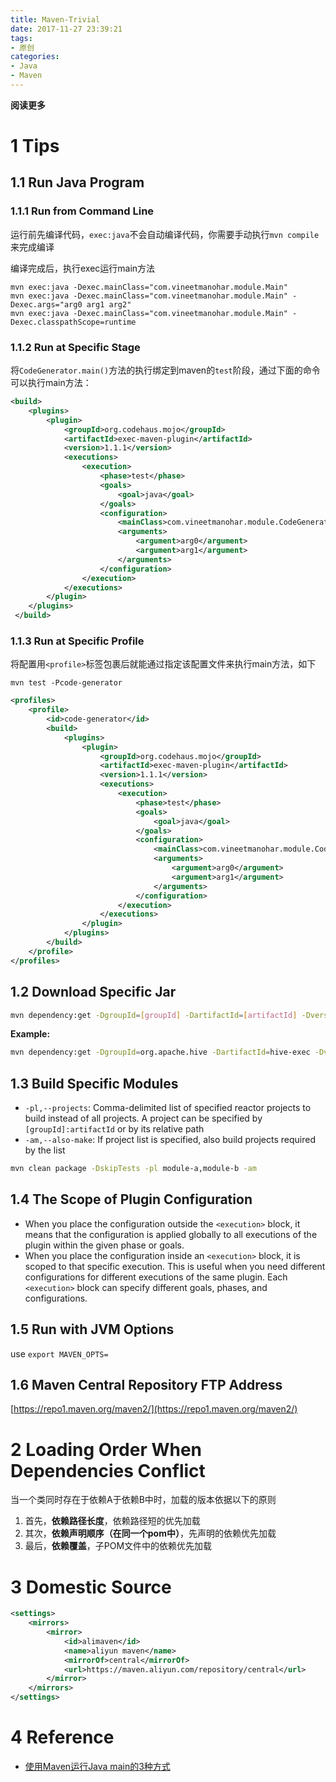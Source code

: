```yaml
---
title: Maven-Trivial
date: 2017-11-27 23:39:21
tags: 
- 原创
categories: 
- Java
- Maven
---
```


**阅读更多**

<!--more-->

# 1 Tips

## 1.1 Run Java Program

### 1.1.1 Run from Command Line

运行前先编译代码，`exec:java`不会自动编译代码，你需要手动执行`mvn compile`来完成编译

编译完成后，执行exec运行main方法

```
mvn exec:java -Dexec.mainClass="com.vineetmanohar.module.Main"
mvn exec:java -Dexec.mainClass="com.vineetmanohar.module.Main" -Dexec.args="arg0 arg1 arg2"
mvn exec:java -Dexec.mainClass="com.vineetmanohar.module.Main" -Dexec.classpathScope=runtime
```

### 1.1.2 Run at Specific Stage

将`CodeGenerator.main()`方法的执行绑定到maven的`test`阶段，通过下面的命令可以执行main方法：

```xml
<build>  
    <plugins>  
        <plugin>  
            <groupId>org.codehaus.mojo</groupId>  
            <artifactId>exec-maven-plugin</artifactId>  
            <version>1.1.1</version>  
            <executions>  
                <execution>  
                    <phase>test</phase>  
                    <goals>  
                        <goal>java</goal>  
                    </goals>  
                    <configuration>  
                        <mainClass>com.vineetmanohar.module.CodeGenerator</mainClass>  
                        <arguments>  
                            <argument>arg0</argument>  
                            <argument>arg1</argument>  
                        </arguments>  
                    </configuration>  
                </execution>  
            </executions>  
        </plugin>  
    </plugins>  
 </build>
```

### 1.1.3 Run at Specific Profile

将配置用`<profile>`标签包裹后就能通过指定该配置文件来执行main方法，如下
```
mvn test -Pcode-generator
```

```xml
<profiles>  
    <profile>  
        <id>code-generator</id>  
        <build>  
            <plugins>  
                <plugin>  
                    <groupId>org.codehaus.mojo</groupId>  
                    <artifactId>exec-maven-plugin</artifactId>  
                    <version>1.1.1</version>  
                    <executions>  
                        <execution>  
                            <phase>test</phase>  
                            <goals>  
                                <goal>java</goal>  
                            </goals>  
                            <configuration>  
                                <mainClass>com.vineetmanohar.module.CodeGenerator</mainClass>  
                                <arguments>  
                                    <argument>arg0</argument>  
                                    <argument>arg1</argument>  
                                </arguments>  
                            </configuration>  
                        </execution>  
                    </executions>  
                </plugin>  
            </plugins>  
        </build>  
    </profile>  
</profiles>
```

## 1.2 Download Specific Jar

```sh
mvn dependency:get -DgroupId=[groupId] -DartifactId=[artifactId] -Dversion=[version] -DrepoUrl=https://repo.maven.apache.org/maven2/ -Dtransitive=false
```

**Example:**

```sh
mvn dependency:get -DgroupId=org.apache.hive -DartifactId=hive-exec -Dversion=3.1.2 -DrepoUrl=https://repo.maven.apache.org/maven2/ -Dtransitive=false
```

## 1.3 Build Specific Modules

* `-pl,--projects`: Comma-delimited list of specified reactor projects to build instead of all projects. A project can be specified by `[groupId]:artifactId` or by its relative path
* `-am,--also-make`: If project list is specified, also build projects required by the list

```sh
mvn clean package -DskipTests -pl module-a,module-b -am
```

## 1.4 The Scope of Plugin Configuration

* When you place the configuration outside the `<execution>` block, it means that the configuration is applied globally to all executions of the plugin within the given phase or goals.
* When you place the configuration inside an `<execution>` block, it is scoped to that specific execution. This is useful when you need different configurations for different executions of the same plugin. Each `<execution>` block can specify different goals, phases, and configurations. 

## 1.5 Run with JVM Options

use `export MAVEN_OPTS=`

## 1.6 Maven Central Repository FTP Address

[https://repo1.maven.org/maven2/](https://repo1.maven.org/maven2/)

# 2 Loading Order When Dependencies Conflict

当一个类同时存在于依赖A于依赖B中时，加载的版本依据以下的原则

1. 首先，**依赖路径长度**，依赖路径短的优先加载
1. 其次，**依赖声明顺序（在同一个pom中）**，先声明的依赖优先加载
1. 最后，**依赖覆盖**，子POM文件中的依赖优先加载

# 3 Domestic Source

```xml
<settings>
    <mirrors>
        <mirror>
            <id>alimaven</id>
            <name>aliyun maven</name>
            <mirrorOf>central</mirrorOf>
            <url>https://maven.aliyun.com/repository/central</url>
        </mirror>
    </mirrors>
</settings>
```

# 4 Reference

* [使用Maven运行Java main的3种方式](https://www.jianshu.com/p/76abe7d04053)
